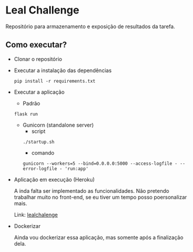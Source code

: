 # Leal Challenge
Repositório para armazenamento e exposição de resultados da tarefa.

## Como executar?
* Clonar o repositório
* Executar a instalação das dependências
  ```shell script
  pip install -r requirements.txt
  ```
* Executar a aplicação
    * Padrão
    ```shell script
    flask run
    ```
    * Gunicorn (standalone server)
        * script
        ```shell script
        ./startup.sh
        ```
        * comando
        ```shell script
        gunicorn --workers=5 --bind=0.0.0.0:5000 --access-logfile - --error-logfile - 'run:app'
        ```

* Aplicação em execução (Heroku)
    
    A inda falta ser implementado as funcionalidades. Não pretendo trabalhar muito no front-end, se eu tiver
    um tempo posso poersonalizar mais.
    
    Link: [lealchalenge](https://lealchalenge.herokuapp.com/)
    
* Dockerizar

    Ainda vou dockerizar essa aplicação, mas somente após a finalização dela.